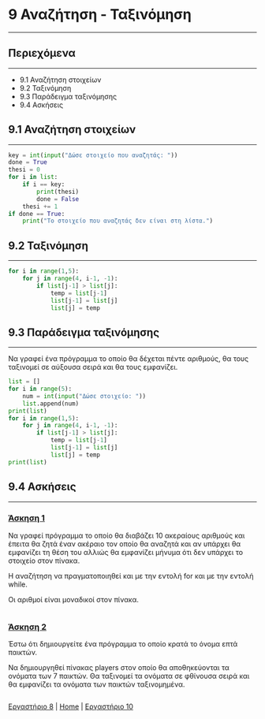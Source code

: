 # 9 Αναζήτηση - Ταξινόμηση

---

## Περιεχόμενα

---

- 9.1 Αναζήτηση στοιχείων
- 9.2 Ταξινόμηση
- 9.3 Παράδειγμα ταξινόμησης
- 9.4 Ασκήσεις

## 9.1 Αναζήτηση στοιχείων

---

```python
key = int(input("Δώσε στοιχείο που αναζητάς: "))
done = True
thesi = 0
for i in list:
    if i == key:
        print(thesi)
        done = False
    thesi += 1
if done == True:
    print("Το στοιχείο που αναζητάς δεν είναι στη λίστα.")
```

## 9.2 Ταξινόμηση

---

```python
for i in range(1,5):
    for j in range(4, i-1, -1):
        if list[j-1] > list[j]:
            temp = list[j-1]
            list[j-1] = list[j]
            list[j] = temp
```

## 9.3 Παράδειγμα ταξινόμησης

---

Να γραφεί ένα πρόγραμμα το οποίο θα δέχεται πέντε αριθμούς, θα τους ταξινομεί σε αύξουσα σειρά και θα τους εμφανίζει.

```python
list = []
for i in range(5):
    num = int(input("Δώσε στοιχείο: "))
    list.append(num)
print(list)
for i in range(1,5):
    for j in range(4, i-1, -1):
        if list[j-1] > list[j]:
            temp = list[j-1]
            list[j-1] = list[j]
            list[j] = temp
print(list)
```

## 9.4 Ασκήσεις

---

### [Άσκηση 1](source/lab_09/lab_09_exercise_1.py)

Να γραφεί πρόγραμμα το οποίο θα διαβάζει 10 ακεραίους αριθμούς και έπειτα θα ζητά έναν ακέραιο τον οποίο θα αναζητά και αν υπάρχει θα εμφανίζει τη θέση του αλλιώς θα εμφανίζει μήνυμα ότι δεν υπάρχει το στοιχείο στον πίνακα.

Η αναζήτηση να πραγματοποιηθεί και με την εντολή for και με την εντολή while.

Οι αριθμοί είναι μοναδικοί στον πίνακα.

```python

```

### [Άσκηση 2](source/lab_09/lab_09_exercise_2.py)

Έστω ότι δημιουργείτε ένα πρόγραμμα το οποίο κρατά το όνομα επτά παικτών.

Να δημιουργηθεί πίνακας players στον οποίο θα αποθηκεύονται τα ονόματα των 7 παικτών. Θα ταξινομεί τα ονόματα σε φθίνουσα σειρά και θα εμφανίζει τα ονόματα των παικτών ταξινομημένα.

```python

```

[Εργαστήριο 8](lab_08.md) | [Home](../README.md) | [Εργαστήριο 10](lab_10.md)
